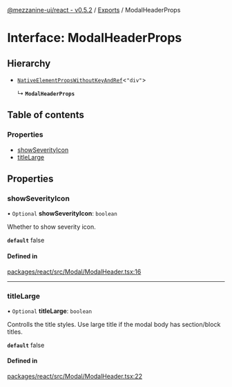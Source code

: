 [@mezzanine-ui/react - v0.5.2](../README.md) / [Exports](../modules.md) / ModalHeaderProps

# Interface: ModalHeaderProps

## Hierarchy

- [`NativeElementPropsWithoutKeyAndRef`](../modules.md#nativeelementpropswithoutkeyandref)<``"div"``\>

  ↳ **`ModalHeaderProps`**

## Table of contents

### Properties

- [showSeverityIcon](modalheaderprops.md#showseverityicon)
- [titleLarge](modalheaderprops.md#titlelarge)

## Properties

### showSeverityIcon

• `Optional` **showSeverityIcon**: `boolean`

Whether to show severity icon.

**`default`** false

#### Defined in

[packages/react/src/Modal/ModalHeader.tsx:16](https://github.com/Mezzanine-UI/mezzanine/blob/83e0173/packages/react/src/Modal/ModalHeader.tsx#L16)

___

### titleLarge

• `Optional` **titleLarge**: `boolean`

Controlls the title styles.
Use large title if the modal body has section/block titles.

**`default`** false

#### Defined in

[packages/react/src/Modal/ModalHeader.tsx:22](https://github.com/Mezzanine-UI/mezzanine/blob/83e0173/packages/react/src/Modal/ModalHeader.tsx#L22)
